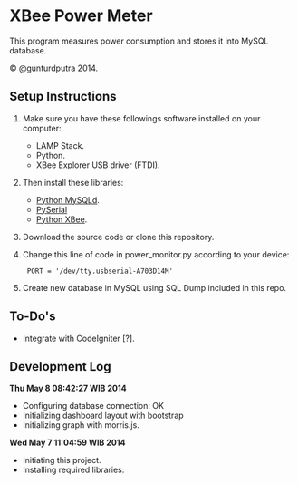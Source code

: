 XBee Power Meter
================
This program measures power consumption and stores it into MySQL database.

&copy; @gunturdputra 2014.

Setup Instructions
------------------
1. Make sure you have these followings software installed on your computer:
	- LAMP Stack.
	- Python.
	- XBee Explorer USB driver (FTDI). 
2. Then install these libraries:
	- [Python MySQLd](http://stackoverflow.com/questions/372885/how-do-i-connect-to-a-mysql-database-in-python).
	- [PySerial](https://pypi.python.org/pypi/pyserial)
	- [Python XBee](https://pypi.python.org/pypi/XBee/2.1.0).
3. Download the source code or clone this repository.
4. Change this line of code in power_monitor.py according to your device:

		PORT = '/dev/tty.usbserial-A703D14M'

5. Create new database in MySQL using SQL Dump included in this repo.


To-Do's
-------
- Integrate with CodeIgniter [?].


Development Log
---------------
**Thu May  8 08:42:27 WIB 2014**

- Configuring database connection: OK
- Initializing dashboard layout with bootstrap
- Initializing graph with morris.js.

**Wed May  7 11:04:59 WIB 2014**

- Initiating this project.
- Installing required libraries.
